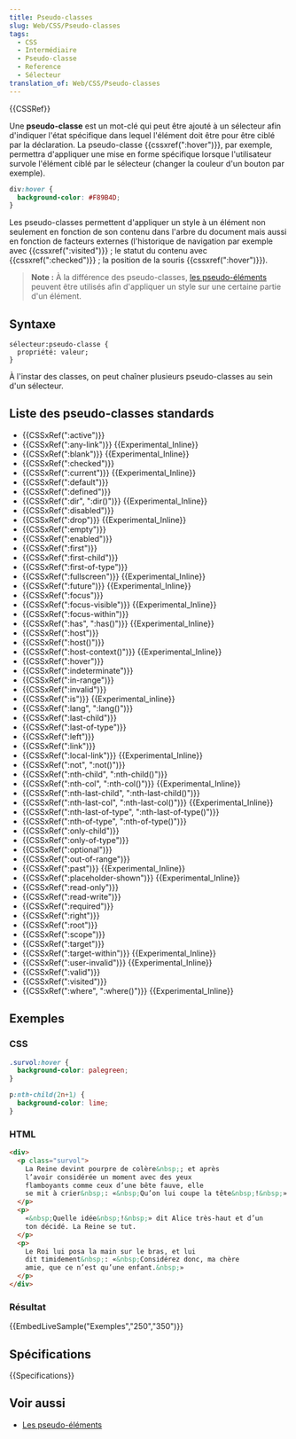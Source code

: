 ```yaml
---
title: Pseudo-classes
slug: Web/CSS/Pseudo-classes
tags:
  - CSS
  - Intermédiaire
  - Pseudo-classe
  - Reference
  - Sélecteur
translation_of: Web/CSS/Pseudo-classes
---
```


{{CSSRef}}

Une **pseudo-classe** est un mot-clé qui peut être ajouté à un sélecteur afin d'indiquer l'état spécifique dans lequel l'élément doit être pour être ciblé par la déclaration. La pseudo-classe {{cssxref(":hover")}}, par exemple, permettra d'appliquer une mise en forme spécifique lorsque l'utilisateur survole l'élément ciblé par le sélecteur (changer la couleur d'un bouton par exemple).

```css
div:hover {
  background-color: #F89B4D;
}
```

Les pseudo-classes permettent d'appliquer un style à un élément non seulement en fonction de son contenu dans l'arbre du document mais aussi en fonction de facteurs externes (l'historique de navigation par exemple avec {{cssxref(":visited")}} ; le statut du contenu avec {{cssxref(":checked")}} ; la position de la souris {{cssxref(":hover")}}).

> **Note :** À la différence des pseudo-classes, [les pseudo-éléments](/fr/docs/Web/CSS/Pseudo-éléments) peuvent être utilisés afin d'appliquer un style sur une certaine partie d'un élément.

## Syntaxe

```
sélecteur:pseudo-classe {
  propriété: valeur;
}
```

À l'instar des classes, on peut chaîner plusieurs pseudo-classes au sein d'un sélecteur.

## Liste des pseudo-classes standards

- {{CSSxRef(":active")}}
- {{CSSxRef(":any-link")}} {{Experimental_Inline}}
- {{CSSxRef(":blank")}} {{Experimental_Inline}}
- {{CSSxRef(":checked")}}
- {{CSSxRef(":current")}} {{Experimental_Inline}}
- {{CSSxRef(":default")}}
- {{CSSxRef(":defined")}}
- {{CSSxRef(":dir", ":dir()")}} {{Experimental_Inline}}
- {{CSSxRef(":disabled")}}
- {{CSSxRef(":drop")}} {{Experimental_Inline}}
- {{CSSxRef(":empty")}}
- {{CSSxRef(":enabled")}}
- {{CSSxRef(":first")}}
- {{CSSxRef(":first-child")}}
- {{CSSxRef(":first-of-type")}}
- {{CSSxRef(":fullscreen")}} {{Experimental_Inline}}
- {{CSSxRef(":future")}} {{Experimental_Inline}}
- {{CSSxRef(":focus")}}
- {{CSSxRef(":focus-visible")}} {{Experimental_Inline}}
- {{CSSxRef(":focus-within")}}
- {{CSSxRef(":has", ":has()")}} {{Experimental_Inline}}
- {{CSSxRef(":host")}}
- {{CSSxRef(":host()")}}
- {{CSSxRef(":host-context()")}} {{Experimental_Inline}}
- {{CSSxRef(":hover")}}
- {{CSSxRef(":indeterminate")}}
- {{CSSxRef(":in-range")}}
- {{CSSxRef(":invalid")}}
- {{CSSxRef(":is")}} {{Experimental_inline}}
- {{CSSxRef(":lang", ":lang()")}}
- {{CSSxRef(":last-child")}}
- {{CSSxRef(":last-of-type")}}
- {{CSSxRef(":left")}}
- {{CSSxRef(":link")}}
- {{CSSxRef(":local-link")}} {{Experimental_Inline}}
- {{CSSxRef(":not", ":not()")}}
- {{CSSxRef(":nth-child", ":nth-child()")}}
- {{CSSxRef(":nth-col", ":nth-col()")}} {{Experimental_Inline}}
- {{CSSxRef(":nth-last-child", ":nth-last-child()")}}
- {{CSSxRef(":nth-last-col", ":nth-last-col()")}} {{Experimental_Inline}}
- {{CSSxRef(":nth-last-of-type", ":nth-last-of-type()")}}
- {{CSSxRef(":nth-of-type", ":nth-of-type()")}}
- {{CSSxRef(":only-child")}}
- {{CSSxRef(":only-of-type")}}
- {{CSSxRef(":optional")}}
- {{CSSxRef(":out-of-range")}}
- {{CSSxRef(":past")}} {{Experimental_Inline}}
- {{CSSxRef(":placeholder-shown")}} {{Experimental_Inline}}
- {{CSSxRef(":read-only")}}
- {{CSSxRef(":read-write")}}
- {{CSSxRef(":required")}}
- {{CSSxRef(":right")}}
- {{CSSxRef(":root")}}
- {{CSSxRef(":scope")}}
- {{CSSxRef(":target")}}
- {{CSSxRef(":target-within")}} {{Experimental_Inline}}
- {{CSSxRef(":user-invalid")}} {{Experimental_Inline}}
- {{CSSxRef(":valid")}}
- {{CSSxRef(":visited")}}
- {{CSSxRef(":where", ":where()")}} {{Experimental_Inline}}

## Exemples

### CSS

```css
.survol:hover {
  background-color: palegreen;
}

p:nth-child(2n+1) {
  background-color: lime;
}
```

### HTML

```html
<div>
  <p class="survol">
    La Reine devint pourpre de colère&nbsp;; et après
    l’avoir considérée un moment avec des yeux
    flamboyants comme ceux d’une bête fauve, elle
    se mit à crier&nbsp;: «&nbsp;Qu’on lui coupe la tête&nbsp;!&nbsp;»
  </p>
  <p>
    «&nbsp;Quelle idée&nbsp;!&nbsp;» dit Alice très-haut et d’un
    ton décidé. La Reine se tut.
  </p>
  <p>
    Le Roi lui posa la main sur le bras, et lui
    dit timidement&nbsp;: «&nbsp;Considérez donc, ma chère
    amie, que ce n’est qu’une enfant.&nbsp;»
  </p>
</div>
```

### Résultat

{{EmbedLiveSample("Exemples","250","350")}}

## Spécifications

{{Specifications}}

## Voir aussi

- [Les pseudo-éléments](/fr/docs/Web/CSS/Pseudo-éléments)
